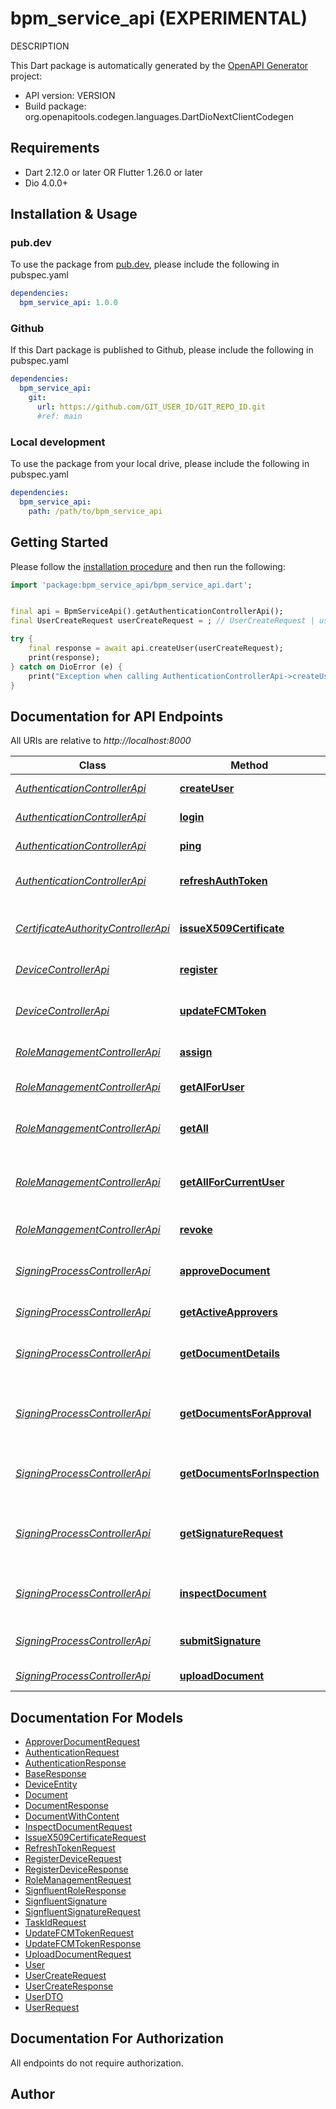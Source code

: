 # bpm_service_api (EXPERIMENTAL)
DESCRIPTION

This Dart package is automatically generated by the [OpenAPI Generator](https://openapi-generator.tech) project:

- API version: VERSION
- Build package: org.openapitools.codegen.languages.DartDioNextClientCodegen

## Requirements

* Dart 2.12.0 or later OR Flutter 1.26.0 or later
* Dio 4.0.0+

## Installation & Usage

### pub.dev
To use the package from [pub.dev](https://pub.dev), please include the following in pubspec.yaml
```yaml
dependencies:
  bpm_service_api: 1.0.0
```

### Github
If this Dart package is published to Github, please include the following in pubspec.yaml
```yaml
dependencies:
  bpm_service_api:
    git:
      url: https://github.com/GIT_USER_ID/GIT_REPO_ID.git
      #ref: main
```

### Local development
To use the package from your local drive, please include the following in pubspec.yaml
```yaml
dependencies:
  bpm_service_api:
    path: /path/to/bpm_service_api
```

## Getting Started

Please follow the [installation procedure](#installation--usage) and then run the following:

```dart
import 'package:bpm_service_api/bpm_service_api.dart';


final api = BpmServiceApi().getAuthenticationControllerApi();
final UserCreateRequest userCreateRequest = ; // UserCreateRequest | userCreateRequest

try {
    final response = await api.createUser(userCreateRequest);
    print(response);
} catch on DioError (e) {
    print("Exception when calling AuthenticationControllerApi->createUser: $e\n");
}

```

## Documentation for API Endpoints

All URIs are relative to *http://localhost:8000*

Class | Method | HTTP request | Description
------------ | ------------- | ------------- | -------------
[*AuthenticationControllerApi*](doc/AuthenticationControllerApi.md) | [**createUser**](doc/AuthenticationControllerApi.md#createuser) | **POST** /api/auth/createUser | Creates a new user
[*AuthenticationControllerApi*](doc/AuthenticationControllerApi.md) | [**login**](doc/AuthenticationControllerApi.md#login) | **POST** /api/auth/login | Authenticates user
[*AuthenticationControllerApi*](doc/AuthenticationControllerApi.md) | [**ping**](doc/AuthenticationControllerApi.md#ping) | **GET** /api/auth/ping | Verifies the connection
[*AuthenticationControllerApi*](doc/AuthenticationControllerApi.md) | [**refreshAuthToken**](doc/AuthenticationControllerApi.md#refreshauthtoken) | **POST** /api/auth/refreshToken | Refreshes authentication token
[*CertificateAuthorityControllerApi*](doc/CertificateAuthorityControllerApi.md) | [**issueX509Certificate**](doc/CertificateAuthorityControllerApi.md#issuex509certificate) | **POST** /api/certificateAuthority/issueX509Certificate | Issues X509 Certificate and returns in PEM format
[*DeviceControllerApi*](doc/DeviceControllerApi.md) | [**register**](doc/DeviceControllerApi.md#register) | **POST** /api/device/register | Registers a new device
[*DeviceControllerApi*](doc/DeviceControllerApi.md) | [**updateFCMToken**](doc/DeviceControllerApi.md#updatefcmtoken) | **POST** /api/device/updateFCMToken | Updates FCM token for specified device
[*RoleManagementControllerApi*](doc/RoleManagementControllerApi.md) | [**assign**](doc/RoleManagementControllerApi.md#assign) | **POST** /api/role/assign | Assign a role to the user
[*RoleManagementControllerApi*](doc/RoleManagementControllerApi.md) | [**getAlForUser**](doc/RoleManagementControllerApi.md#getalforuser) | **POST** /api/role/getForUser | Returns roles for specified user
[*RoleManagementControllerApi*](doc/RoleManagementControllerApi.md) | [**getAll**](doc/RoleManagementControllerApi.md#getall) | **POST** /api/role/getAll | Returns all available roles
[*RoleManagementControllerApi*](doc/RoleManagementControllerApi.md) | [**getAllForCurrentUser**](doc/RoleManagementControllerApi.md#getallforcurrentuser) | **POST** /api/role/getForCurrentUser | Returns all roles for currently authenticated user
[*RoleManagementControllerApi*](doc/RoleManagementControllerApi.md) | [**revoke**](doc/RoleManagementControllerApi.md#revoke) | **POST** /api/role/revoke | Revoke a role from the user
[*SigningProcessControllerApi*](doc/SigningProcessControllerApi.md) | [**approveDocument**](doc/SigningProcessControllerApi.md#approvedocument) | **POST** /api/signingProcess/approveDocument | Submit approve document decision
[*SigningProcessControllerApi*](doc/SigningProcessControllerApi.md) | [**getActiveApprovers**](doc/SigningProcessControllerApi.md#getactiveapprovers) | **POST** /api/signingProcess/getActiveApprovers | Get active approvers
[*SigningProcessControllerApi*](doc/SigningProcessControllerApi.md) | [**getDocumentDetails**](doc/SigningProcessControllerApi.md#getdocumentdetails) | **POST** /api/signingProcess/getDocumentDetails | Returns document details for specified task
[*SigningProcessControllerApi*](doc/SigningProcessControllerApi.md) | [**getDocumentsForApproval**](doc/SigningProcessControllerApi.md#getdocumentsforapproval) | **POST** /api/signingProcess/getDocumentsForApproval | Returns documents needed User&#39;s approval
[*SigningProcessControllerApi*](doc/SigningProcessControllerApi.md) | [**getDocumentsForInspection**](doc/SigningProcessControllerApi.md#getdocumentsforinspection) | **POST** /api/signingProcess/getDocumentsForInspection | Returns documents needed inspection
[*SigningProcessControllerApi*](doc/SigningProcessControllerApi.md) | [**getSignatureRequest**](doc/SigningProcessControllerApi.md#getsignaturerequest) | **POST** /api/signingProcess/getSignatureRequest | Returns signature request for authenticated user
[*SigningProcessControllerApi*](doc/SigningProcessControllerApi.md) | [**inspectDocument**](doc/SigningProcessControllerApi.md#inspectdocument) | **POST** /api/signingProcess/inspectDocument | Inspect document and assign approvers
[*SigningProcessControllerApi*](doc/SigningProcessControllerApi.md) | [**submitSignature**](doc/SigningProcessControllerApi.md#submitsignature) | **POST** /api/signingProcess/submitSignature | Submits document signature
[*SigningProcessControllerApi*](doc/SigningProcessControllerApi.md) | [**uploadDocument**](doc/SigningProcessControllerApi.md#uploaddocument) | **POST** /api/signingProcess/uploadDocument | Uploads a document


## Documentation For Models

 - [ApproverDocumentRequest](doc/ApproverDocumentRequest.md)
 - [AuthenticationRequest](doc/AuthenticationRequest.md)
 - [AuthenticationResponse](doc/AuthenticationResponse.md)
 - [BaseResponse](doc/BaseResponse.md)
 - [DeviceEntity](doc/DeviceEntity.md)
 - [Document](doc/Document.md)
 - [DocumentResponse](doc/DocumentResponse.md)
 - [DocumentWithContent](doc/DocumentWithContent.md)
 - [InspectDocumentRequest](doc/InspectDocumentRequest.md)
 - [IssueX509CertificateRequest](doc/IssueX509CertificateRequest.md)
 - [RefreshTokenRequest](doc/RefreshTokenRequest.md)
 - [RegisterDeviceRequest](doc/RegisterDeviceRequest.md)
 - [RegisterDeviceResponse](doc/RegisterDeviceResponse.md)
 - [RoleManagementRequest](doc/RoleManagementRequest.md)
 - [SignfluentRoleResponse](doc/SignfluentRoleResponse.md)
 - [SignfluentSignature](doc/SignfluentSignature.md)
 - [SignfluentSignatureRequest](doc/SignfluentSignatureRequest.md)
 - [TaskIdRequest](doc/TaskIdRequest.md)
 - [UpdateFCMTokenRequest](doc/UpdateFCMTokenRequest.md)
 - [UpdateFCMTokenResponse](doc/UpdateFCMTokenResponse.md)
 - [UploadDocumentRequest](doc/UploadDocumentRequest.md)
 - [User](doc/User.md)
 - [UserCreateRequest](doc/UserCreateRequest.md)
 - [UserCreateResponse](doc/UserCreateResponse.md)
 - [UserDTO](doc/UserDTO.md)
 - [UserRequest](doc/UserRequest.md)


## Documentation For Authorization

 All endpoints do not require authorization.


## Author




